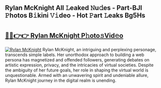 ## Rylan McKnight All 𝙻eaked 𝙽u𝚍es - Part-BJl 𝙿hotos B𝚒kini 𝚅𝚒deo - Hot 𝙿art 𝙻eaks Bg5Hs

# <h2><a href="http://ld18mog.urlbe.top/?page=Rylan+McKnight">🔗🔗👉👉 Rylan McKnight P𝚑oto𝚜Vid𝚎o</a></h2>

[![Rylan McKnight](https://i.imgur.com/eBuTRDB.gif)](http://ld18mog.urlbe.top/?page=Rylan+McKnight)
Rylan McKnight, an intriguing and perplexing personage, transcends simple labels. Her unorthodox approach to building a web persona has magnetized and offended followers, generating debates on artistic expression, privacy, and the intricacies of virtual societies. Despite the ambiguity of her future goals, her role in shaping the virtual world is unquestionable. Armed with an unwavering spirit and undeniable allure, Rylan McKnight journey in the digital realm is unending.
